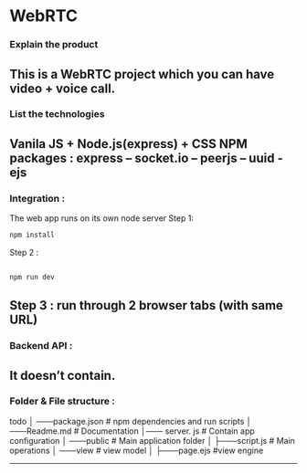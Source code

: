 # WebRTC

### Explain the product
This is a WebRTC project which you can have video + voice call.
---
### List the technologies
Vanila JS + Node.js(express) + CSS 
NPM packages : express – socket.io – peerjs – uuid - ejs 
---
### Integration :
The web app runs on its own node server
Step 1: 
```bash
npm install
```
Step 2 :
```bash

npm run dev

```
Step 3 :
run through 2 browser tabs (with same URL)
---
### Backend API :
It doesn’t contain.
---
### Folder & File structure :
todo
│ ───package.json # npm dependencies and run scripts
│ ───Readme.md # Documentation
│─── server. js # Contain app configuration
│ ───public # Main application folder
│ ├───script.js # Main operations
│ ───view # view model
│ ├───page.ejs #view engine

---


